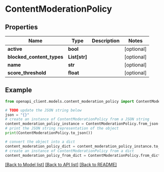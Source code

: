 # ContentModerationPolicy


## Properties

Name | Type | Description | Notes
------------ | ------------- | ------------- | -------------
**active** | **bool** |  | [optional] 
**blocked_content_types** | **List[str]** |  | [optional] 
**name** | **str** |  | [optional] 
**score_threshold** | **float** |  | [optional] 

## Example

```python
from openapi_client.models.content_moderation_policy import ContentModerationPolicy

# TODO update the JSON string below
json = "{}"
# create an instance of ContentModerationPolicy from a JSON string
content_moderation_policy_instance = ContentModerationPolicy.from_json(json)
# print the JSON string representation of the object
print(ContentModerationPolicy.to_json())

# convert the object into a dict
content_moderation_policy_dict = content_moderation_policy_instance.to_dict()
# create an instance of ContentModerationPolicy from a dict
content_moderation_policy_from_dict = ContentModerationPolicy.from_dict(content_moderation_policy_dict)
```
[[Back to Model list]](../README.md#documentation-for-models) [[Back to API list]](../README.md#documentation-for-api-endpoints) [[Back to README]](../README.md)


